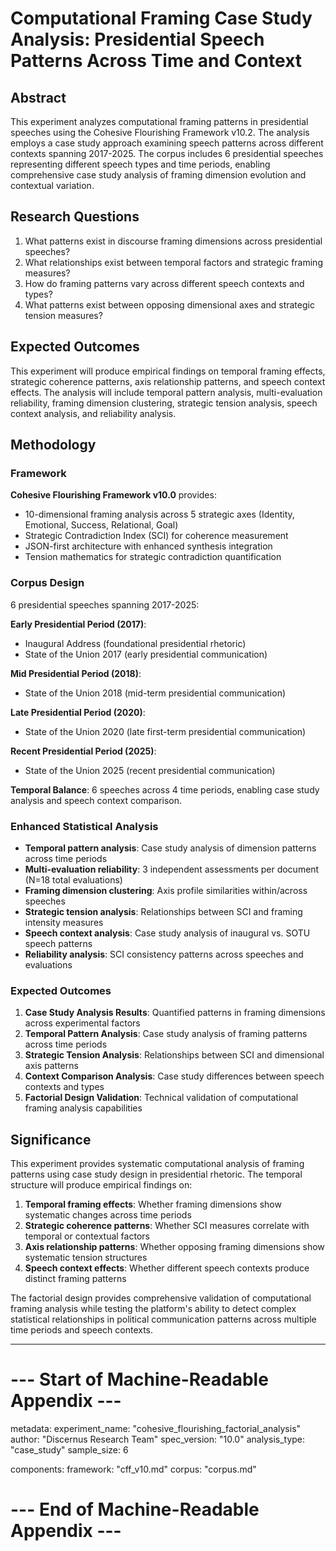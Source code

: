 # Computational Framing Case Study Analysis: Presidential Speech Patterns Across Time and Context

## Abstract

This experiment analyzes computational framing patterns in presidential speeches using the Cohesive Flourishing Framework v10.2. The analysis employs a case study approach examining speech patterns across different contexts spanning 2017-2025. The corpus includes 6 presidential speeches representing different speech types and time periods, enabling comprehensive case study analysis of framing dimension evolution and contextual variation.

## Research Questions

1. What patterns exist in discourse framing dimensions across presidential speeches?
2. What relationships exist between temporal factors and strategic framing measures?
3. How do framing patterns vary across different speech contexts and types?
4. What patterns exist between opposing dimensional axes and strategic tension measures?

## Expected Outcomes

This experiment will produce empirical findings on temporal framing effects, strategic coherence patterns, axis relationship patterns, and speech context effects. The analysis will include temporal pattern analysis, multi-evaluation reliability, framing dimension clustering, strategic tension analysis, speech context analysis, and reliability analysis.

## Methodology

### Framework
**Cohesive Flourishing Framework v10.0** provides:
- 10-dimensional framing analysis across 5 strategic axes (Identity, Emotional, Success, Relational, Goal)
- Strategic Contradiction Index (SCI) for coherence measurement
- JSON-first architecture with enhanced synthesis integration
- Tension mathematics for strategic contradiction quantification

### Corpus Design
6 presidential speeches spanning 2017-2025:

**Early Presidential Period (2017)**:
- Inaugural Address (foundational presidential rhetoric)
- State of the Union 2017 (early presidential communication)

**Mid Presidential Period (2018)**:
- State of the Union 2018 (mid-term presidential communication)

**Late Presidential Period (2020)**:
- State of the Union 2020 (late first-term presidential communication)

**Recent Presidential Period (2025)**:
- State of the Union 2025 (recent presidential communication)

**Temporal Balance**: 6 speeches across 4 time periods, enabling case study analysis and speech context comparison.

### Enhanced Statistical Analysis
- **Temporal pattern analysis**: Case study analysis of dimension patterns across time periods
- **Multi-evaluation reliability**: 3 independent assessments per document (N=18 total evaluations)
- **Framing dimension clustering**: Axis profile similarities within/across speeches
- **Strategic tension analysis**: Relationships between SCI and framing intensity measures
- **Speech context analysis**: Case study analysis of inaugural vs. SOTU speech patterns
- **Reliability analysis**: SCI consistency patterns across speeches and evaluations

### Expected Outcomes
1. **Case Study Analysis Results**: Quantified patterns in framing dimensions across experimental factors
2. **Temporal Pattern Analysis**: Case study analysis of framing patterns across time periods
3. **Strategic Tension Analysis**: Relationships between SCI and dimensional axis patterns
4. **Context Comparison Analysis**: Case study differences between speech contexts and types
5. **Factorial Design Validation**: Technical validation of computational framing analysis capabilities

## Significance

This experiment provides systematic computational analysis of framing patterns using case study design in presidential rhetoric. The temporal structure will produce empirical findings on:

1. **Temporal framing effects**: Whether framing dimensions show systematic changes across time periods
2. **Strategic coherence patterns**: Whether SCI measures correlate with temporal or contextual factors  
3. **Axis relationship patterns**: Whether opposing framing dimensions show systematic tension structures
4. **Speech context effects**: Whether different speech contexts produce distinct framing patterns

The factorial design provides comprehensive validation of computational framing analysis while testing the platform's ability to detect complex statistical relationships in political communication patterns across multiple time periods and speech contexts.

---

# --- Start of Machine-Readable Appendix ---

metadata:
  experiment_name: "cohesive_flourishing_factorial_analysis"
  author: "Discernus Research Team"
  spec_version: "10.0"
  analysis_type: "case_study"
  sample_size: 6

components:
  framework: "cff_v10.md"
  corpus: "corpus.md"

# --- End of Machine-Readable Appendix ---